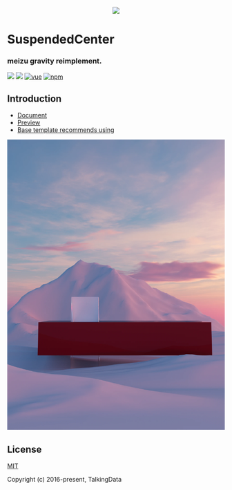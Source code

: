 <p align="center">
    <a href="81.71.127.42">
        <img width="200" src="http://81.71.127.42/123.svg">
    </a>
</p>

<h1>
SuspendedCenter
    <h3>meizu gravity reimplement.</h3>
</h1>

[![](https://img.shields.io/badge/types-Flow%20%7C%20TypeScript-blue)]()
[![](https://img.shields.io/badge/php-5.3%20--%207.4-blue)]()
[![vue](https://img.shields.io/badge/vue-2.5.17-brightgreen.svg?style=flat-square)](https://github.com/vuejs/vue)
[![npm](https://img.shields.io/npm/l/express.svg)]()

## Introduction


- [Document]()
- [Preview](https://81.71.127.42/)
- [Base template recommends using]()

[![image](https://github.com/BapiGso/SuspendedCenter/blob/main/poster/1.webp)](https://github.com/BapiGso/SuspendedCenter/blob/main/poster/1.webp)


## License
[MIT](http://opensource.org/licenses/MIT)

Copyright (c) 2016-present, TalkingData
